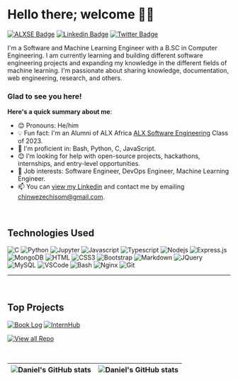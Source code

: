 # Hello there; welcome 👋🏾

[![ALXSE Badge](https://img.shields.io/badge/-ALX_Software_Engineering-6773E5?style=for-the-badge&logo=ALX&logoColor=white&link=https://www.alxafrica.com/)](https://www.alxafrica.com/) [![Linkedin Badge](https://img.shields.io/badge/-Chisom_Daniel_Chinweze-blue?style=for-the-badge&logo=Linkedin&logoColor=white&link=https://www.linkedin.com/in/chisom-chinweze)](https://www.linkedin.com/in/chisom-chinweze) [![Twitter Badge](https://img.shields.io/badge/-@ChisomCD-1ca0f1?style=for-the-badge&logo=twitter&logoColor=white&link=https://twitter.com/ChisomCD)](https://twitter.com/ChisomCD)

I'm a Software and Machine Learning Engineer with a B.SC in Computer Engineering. I am currently learning and building different software engineering projects and expanding my knowledge in the different fields of machine learning. I'm passionate about sharing knowledge, documentation, web engineering, research, and others.

### Glad to see you here! &nbsp;

**Here's a quick summary about me**:

- 😊 Pronouns: He/him
- 💡 Fun fact: I'm an Alumni of ALX Africa [ALX Software Engineering](https://www.alxafrica.com) Class of 2023.
- 🌱 I'm proficient in: Bash, Python, C, JavaScript.
- 😊 I’m looking for help with open-source projects, hackathons, internships, and entry-level opportunities.
- 💼 Job interests: Software Engineer, DevOps Engineer, Machine Learning Engineer.
- 📫 You can [view my Linkedin](https://www.linkedin.com/in/chisom-chinweze) and contact me by emailing chinwezechisom@gmail.com.

<br/>

## Technologies Used
![C](https://img.shields.io/badge/C-black?style=for-the-badge&logo=C&logoColor=white)
![Python](https://img.shields.io/badge/Python-4584b6?style=for-the-badge&logo=python&logoColor=white)
![Jupyter](https://img.shields.io/badge/Jupyter-E34F26?style=for-the-badge&logo=jupyter&logoColor=white)
![Javascript](https://img.shields.io/badge/Javascript-F0DB4F?style=for-the-badge&labelColor=black&logo=javascript&logoColor=F0DB4F)
![Typescript](https://img.shields.io/badge/Typescript-007acc?style=for-the-badge&labelColor=black&logo=typescript&logoColor=007acc)
![Nodejs](https://img.shields.io/badge/Nodejs-3C873A?style=for-the-badge&labelColor=black&logo=node.js&logoColor=3C873A)
![Express.js](https://img.shields.io/badge/Express.js-000000?style=for-the-badge&logo=express&logoColor=white)
![MongoDB](https://img.shields.io/badge/MongoDB-4EA94B?style=for-the-badge&logo=mongodb&logoColor=white)
![HTML](https://img.shields.io/badge/HTML5-E34F26?style=for-the-badge&logo=html5&logoColor=white)
![CSS3](https://img.shields.io/badge/CSS3-1572B6?style=for-the-badge&logo=css3&logoColor=white)
![Bootstrap](https://img.shields.io/badge/Bootstrap-563D7C?style=for-the-badge&logo=bootstrap&logoColor=white)
![Markdown](https://img.shields.io/badge/Markdown-000000?style=for-the-badge&logo=markdown&logoColor=white)
![JQuery](https://img.shields.io/badge/JQuery-593D88?style=for-the-badge&logo=redux&logoColor=white)
![MySQL](https://img.shields.io/badge/-MySQL-00758F?style=for-the-badge&logo=mysql%20query&logoColor=white)
![VSCode](https://img.shields.io/badge/Visual_Studio-0078d7?style=for-the-badge&logo=visual%20studio&logoColor=white)
![Bash](https://img.shields.io/badge/Bash-293137?style=for-the-badge&logo=bash&logoColor=white)
![Nginx](https://img.shields.io/badge/Nginx-green?style=for-the-badge&logo=nginx&logoColor=white)
![Git](https://img.shields.io/badge/Git-F05032?style=for-the-badge&logo=git&logoColor=white)

---
<br/>

## Top Projects
[![Book Log](https://github-readme-stats.vercel.app/api/pin/?username=chisomdaniel&repo=book_log&border_color=7F3FBF&bg_color=0D1117&title_color=C9D1D9&text_color=8B949E&icon_color=7F3FBF)](https://github.com/chisomdaniel/Book_log)
[![InternHub](https://github-readme-stats.vercel.app/api/pin/?username=chisomdaniel&repo=internhub&border_color=7F3FBF&bg_color=0D1117&title_color=C9D1D9&text_color=8B949E&icon_color=7F3FBF)](https://github.com/chisomdaniel/InternHub)

[![View all Repo](https://img.shields.io/badge/-All%20Repos-2962FF?style=for-the-badge&logo=koding&logoColor=white)](https://github.com/chisomdaniel?tab=repositories)

<br/>


| <img align="center" src="https://github-readme-stats.vercel.app/api?username=chisomdaniel&show_icons=true&theme=transparent" alt="Daniel's GitHub stats" /> | <img align="center" src="https://github-readme-stats.vercel.app/api/top-langs/?username=chisomdaniel&langs_count=8&layout=compact&hide_border=true" alt="Daniel's GitHub stats" /> |
| ------------- | ------------- |
